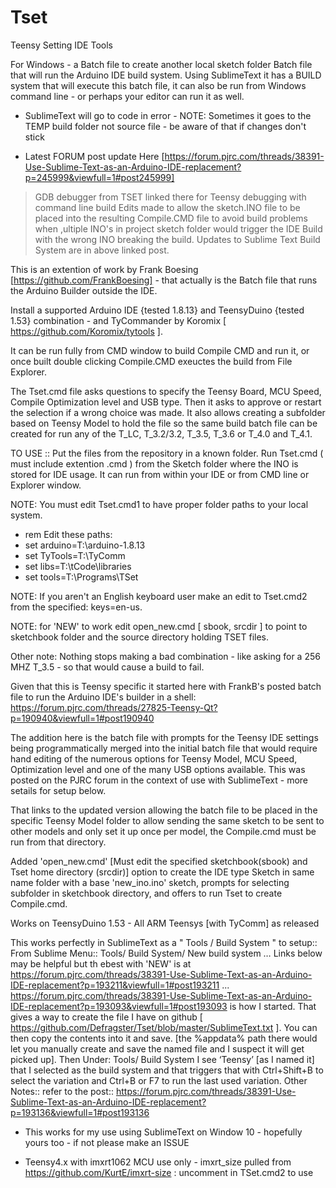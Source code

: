 # Tset
Teensy Setting IDE Tools

For Windows - a Batch file to create another local sketch folder Batch file that will run the Arduino IDE build system.  Using SublimeText it has a BUILD system that will execute this batch file, it can also be run from Windows command line - or perhaps your editor can run it as well.

* SublimeText will go to code in error - NOTE: Sometimes it goes to the TEMP build folder not source file - be aware of that if changes don't stick

* Latest FORUM post update Here [https://forum.pjrc.com/threads/38391-Use-Sublime-Text-as-an-Arduino-IDE-replacement?p=245999&viewfull=1#post245999]
> GDB debugger from TSET linked there for Teensy debugging with command line build
> Edits made to allow the sketch.INO file to be placed into the resulting Compile.CMD file to avoid build problems when ,ultiple INO's in project sketch folder would trigger the IDE Build with the wrong INO breaking the build.
> Updates to Sublime Text Build System are in above linked post.

This is an extention of work by Frank Boesing [https://github.com/FrankBoesing]  - that actually is the Batch file that runs the Arduino Builder outside the IDE. 

Install a supported Arduino IDE {tested 1.8.13} and TeensyDuino {tested 1.53} combination - and TyCommander by Koromix [ https://github.com/Koromix/tytools ].

It can be run fully from CMD window to build Compile CMD and run it, or once built double clicking Compile.CMD exeuctes the build from File Explorer.

The Tset.cmd file asks questions to specify the Teensy Board, MCU Speed, Compile Optimization level and USB type. Then it asks to approve or restart the selection if a wrong choice was made.  It also allows creating a subfolder based on Teensy Model to hold the file so the same build batch file can be created for run any of the T_LC, T_3.2/3.2, T_3.5, T_3.6 or T_4.0 and T_4.1.

TO USE :: Put the files from the repository in a known folder.
Run Tset.cmd ( must include extention .cmd ) from the Sketch folder where the INO is stored for IDE usage.  It can run from within your IDE or from CMD line or Explorer window.

NOTE: You must edit Tset.cmd1 to have proper folder paths to your local system. 
* rem Edit these paths:
* set arduino=T:\arduino-1.8.13
* set TyTools=T:\TyComm
* set libs=T:\tCode\libraries
* set tools=T:\Programs\TSet

NOTE: If you aren't an English keyboard user make an edit to Tset.cmd2 from the specified: keys=en-us.

NOTE: for 'NEW' to work edit open_new.cmd [ sbook, srcdir ] to point to sketchbook folder and the source directory holding TSET files.

Other note: Nothing stops making a bad combination - like asking for a 256 MHZ T_3.5 - so that would cause a build to fail.

Given that this is Teensy specific it started here with FrankB's posted batch file to run the Arduino IDE's builder in a shell: https://forum.pjrc.com/threads/27825-Teensy-Qt?p=190940&viewfull=1#post190940

The addition here is the batch file with prompts for the Teensy IDE settings being programmatically merged into the initial batch file that would require hand editing of the numerous options for Teensy Model, MCU Speed, Optimization level and one of the many USB options available.  This was posted on the PJRC forum in the context of use with SublimeText - more setails for setup below.

That links to the updated version allowing the batch file to be placed in the specific Teensy Model folder to allow sending the same sketch to be sent to other models and only set it up once per model, the Compile.cmd must be run from that directory.

Added 'open_new.cmd' [Must edit the specified sketchbook(sbook) and Tset home directory (srcdir)] option to create the IDE type Sketch in same name folder with a base 'new_ino.ino' sketch, prompts for selecting subfolder in sketchbook directory, and offers to run Tset to create Compile.cmd.

Works on TeensyDuino 1.53 - All ARM Teensys [with TyComm] as released

This works perfectly in SublimeText as a " Tools / Build System " to setup:: From Sublime Menu:: Tools/ Build System/ New build system …
Links below may be helpful but th ebest with 'NEW' is at https://forum.pjrc.com/threads/38391-Use-Sublime-Text-as-an-Arduino-IDE-replacement?p=193211&viewfull=1#post193211 ... 
https://forum.pjrc.com/threads/38391-Use-Sublime-Text-as-an-Arduino-IDE-replacement?p=193093&viewfull=1#post193093 is how I started. That gives a way to create the file I have on github [ https://github.com/Defragster/Tset/blob/master/SublimeText.txt ]. You can then copy the contents into it and save. [the %appdata% path there would let you manually create and save the named file and I suspect it will get picked up]. Then Under: Tools/ Build System I see ‘Teensy’ [as I named it] that I selected as the build system and that triggers that with Ctrl+Shift+B to select the variation and Ctrl+B or F7 to run the last used variation. Other Notes:: refer to the post:: https://forum.pjrc.com/threads/38391-Use-Sublime-Text-as-an-Arduino-IDE-replacement?p=193136&viewfull=1#post193136

* This works for my use using SublimeText on Window 10 - hopefully yours too - if not please make an ISSUE

* Teensy4.x with imxrt1062 MCU use only - imxrt_size pulled from https://github.com/KurtE/imxrt-size : uncomment in TSet.cmd2 to use
